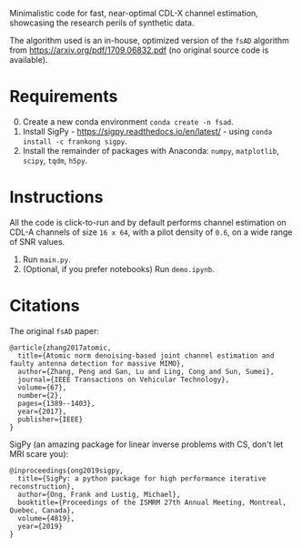 Minimalistic code for fast, near-optimal CDL-X channel estimation, showcasing the research perils of synthetic data.

The algorithm used is an in-house, optimized version of the ```fsAD``` algorithm from https://arxiv.org/pdf/1709.06832.pdf (no original source code is available).

# Requirements
0. Create a new conda environment ```conda create -n fsad```.
1. Install SigPy - https://sigpy.readthedocs.io/en/latest/ - using ```conda install -c frankong sigpy```.
2. Install the remainder of packages with Anaconda: ```numpy```, ```matplotlib```, ```scipy```, ```tqdm```, ```h5py```.

# Instructions
All the code is click-to-run and by default performs channel estimation on CDL-A channels of size ```16 x 64```, with a pilot density of ```0.6```, on a wide range of SNR values.

1. Run ```main.py```.
2. (Optional, if you prefer notebooks) Run ```demo.ipynb```.

# Citations
The original ```fsAD``` paper:
```
@article{zhang2017atomic,
  title={Atomic norm denoising-based joint channel estimation and faulty antenna detection for massive MIMO},
  author={Zhang, Peng and Gan, Lu and Ling, Cong and Sun, Sumei},
  journal={IEEE Transactions on Vehicular Technology},
  volume={67},
  number={2},
  pages={1389--1403},
  year={2017},
  publisher={IEEE}
}
```

SigPy (an amazing package for linear inverse problems with CS, don't let MRI scare you):
```
@inproceedings{ong2019sigpy,
  title={SigPy: a python package for high performance iterative reconstruction},
  author={Ong, Frank and Lustig, Michael},
  booktitle={Proceedings of the ISMRM 27th Annual Meeting, Montreal, Quebec, Canada},
  volume={4819},
  year={2019}
}
```
